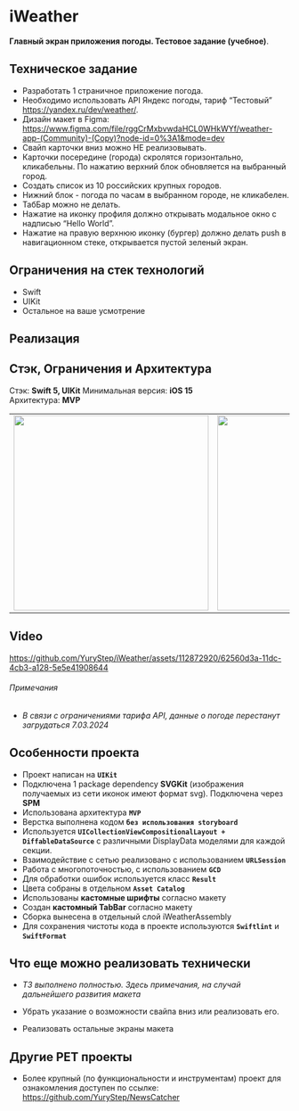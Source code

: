 # iWeather
**Главный экран приложения погоды. Тестовое задание (учебное)**. 

## Техническое задание
* Разработать 1 страничное приложение погода.
* Необходимо использовать API Яндекс погоды, тариф “Тестовый” https://yandex.ru/dev/weather/.
* Дизайн макет в Figma: https://www.figma.com/file/rggCrMxbvwdaHCL0WHkWYf/weather-app-(Community)-(Copy)?node-id=0%3A1&mode=dev
* Свайп карточки вниз можно НЕ реализовывать.
* Карточки посередине (города) скролятся горизонтально, кликабельны. По нажатию верхний блок обновляется на выбранный город.
* Создать список из 10 российских крупных городов.
* Нижний блок - погода по часам в выбранном городе, не кликабелен.
* ТабБар можно не делать.
* Нажатие на иконку профиля должно открывать модальное окно с надписью “Hello World”.
* Нажатие на правую верхнюю иконку (бургер) должно делать push в навигационном стеке, открывается пустой зеленый экран.

## Ограничения на стек технологий
* Swift
* UIKit
* Остальное на ваше усмотрение

## Реализация

## Стэк, Ограничения и Архитектура
Стэк: **Swift 5, UIKit** 
Минимальная версия: **iOS 15**   
Архитектура: **MVP**   

<table>
 <tr>
 <td align="center"><img src="https://i.imgur.com/QODNYSl.png" width="350"></td>
 <td align="center"><img src="https://i.imgur.com/OTgmvSf.png" width="350"></td>
 <td align="center"><img src="https://i.imgur.com/0wqMNrZ.png" width="350"></td>
 <td align="center"><img src="https://i.imgur.com/T4717pz.png" width="350"></td>
 </tr>
</table>

## Video

https://github.com/YuryStep/iWeather/assets/112872920/62560d3a-11dc-4cb3-a128-5e5e41908644

###### Примечания
* *В связи с ограничениями тарифа API, данные о погоде перестанут загрудаться 7.03.2024*

## Особенности проекта
* Проект написан на **`UIKit`**
* Подключена 1 package dependency **SVGKit** (изображения получаемых из сети иконок имеют формат svg). Подключена через **SPM**
* Использована архитектура **`MVP`**
* Верстка выполнена кодом **`без использования storyboard`**
* Используется **`UICollectionViewCompositionalLayout + DiffableDataSource`** с различными DisplayData моделями для каждой секции.
* Взаимодействие с сетью реализовано с использованием **`URLSession`**
* Работа с многопоточностью, с использованием **`GCD`**
* Для обработки ошибок используется класс **`Result`**
* Цвета собраны в отдельном **`Asset Catalog`**
* Использованы **кастомные шрифты** согласно макету
* Создан **кастомный TabBar**  согласно макету
* Сборка вынесена в отдельный слой iWeatherAssembly
* Для сохранения чистоты кода в проекте используются  **`Swiftlint`** и **`SwiftFormat`**

## Что еще можно реализовать технически
* *ТЗ выполнено полностью. Здесь примечания, на случай дальнейшего развития макета*

* Убрать указание о возможности свайпа вниз или реализовать его.
* Реализовать остальные экраны макета

## Другие PET проекты
* Более крупный (по функциональности и инструментам) проект для ознакомления доступен по ссылке: https://github.com/YuryStep/NewsCatcher
